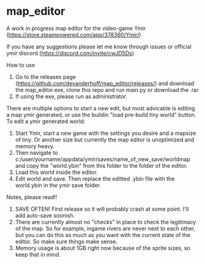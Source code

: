 # map_editor
A work in progress map editor for the video-game Ymir (https://store.steampowered.com/app/378360/Ymir/)

If you have any suggestions please let me know through issues or official ymir discord (https://discord.com/invite/cwJD5Ds)

How to use
1) Go to the releases page (https://github.com/devanderhoff/map_editor/releases/) and download the map_editor.exe, clone this repo and run main.py or download the .rar
2) If using the exe, please run as administrator.

There are multiple options to start a new edit, but most advicable is editing a map ymir generated, or use the buildin "load pre-build tiny world" button.
  To edit a ymir generated world:
  1) Start Ymir, start a new game with the settings you desire and a mapsize of tiny. Or another size but currently the map editor is unoptimized and memory heavy.
  2) Then navigate to c:/user/yourname/appdata/ymir/saves/name_of_new_save/worldmap and copy the "world.ybin" from this folder to the folder of the editor.
  3) Load this world inside the editor. 
  4) Edit world and save. Then replace the editted .ybin file with the world.ybin in the ymir save folder.
  
Notes, please read!!

1) SAVE OFTEN! First release so it will probably crash at some point. I'll add auto-save soonish.
2) There are currently almost no "checks" in place to check the legitimacy of the map. So for example, ingame rivers are never next to each other, but you can do 
  this as much as you want with the current state of the editor. So make sure things make sense. 
3) Memory usage is about 1GB right now because of the sprite sizes, so keep that in mind.
